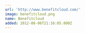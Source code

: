 ```yaml
---
url: 'http://www.benefitcloud.com/'
image: benefitcloud.png
name: Benefitcloud
added: 2012-08-06T21:16:05.000Z
---
```

